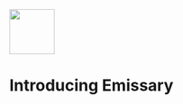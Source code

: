 <img src="https://github.com/Zhixuan0318/Emissary/assets/69501009/7019331f-a63d-4d5b-9345-39b8ee8c509a" width=80>

# Introducing Emissary
